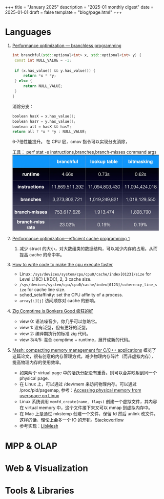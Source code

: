 +++
title = "January 2025"
description = "2025-01 monthly digest"
date = 2025-01-01
draft = false
template = "blog/page.html"
+++

# Languages
1. [Performance optimization — branchless programming](https://medium.com/@techhara/performance-optimization-technique-branchless-programming-a40c0a35511e)
   ```cpp
   int branchful(std::optional<int> x, std::optional<int> y) {
    const int NULL_VALUE = -1;

    if (x.has_value() && y.has_value()) {
        return *x * *y;
    } else {
        return NULL_VALUE;
    }
   }
   ```
   消除分支：
   ```cpp
   boolean hasX = x.has_value();
   boolean hasY = y.has_value();
   boolean all = hasX && hasY;
   return all ? *x * *y : NULL_VALUE;
   ```
   6-7倍性能提升。 在 CPU 层，cmov 指令可以实现分支消除，
   
   工具： perf stat -e instructions,branches,branch-misses  command args
   ![img.png](img.png)
2. [Performance optimization—efficient cache programming 1](https://medium.com/@techhara/performance-optimization-efficient-cache-programming-f107dce3bef0)
   1. 减少 struct 的大小，对大数组类的数据结构，可以减少内存的占用，从而提高 cache 的命中率。
3. [How to write code to make the cpu execute faster](https://blog.devgenius.io/cpu-cache-how-to-write-code-to-make-the-cpu-execute-faster-cc0cf4969c4b)
   - Linux: `/sys/devices/system/cpu/cpu0/cache/index[0123]/size` for Level L1(IC) L1(DC), 2, 3 cache size.
   - `/sys/devices/system/cpu/cpu0/cache/index[0123]/coherency_line_size` for cache line size.
   - sched_setaffinity: set the CPU affinity of a process.
   - `array[i][j]` 访问顺序对 cache 的影响。
4. [Zig Comptime is Bonkers Good 疯狂的好](https://www.scottredig.com/blog/bonkers_comptime/)
   - view 0: 语法噪音少，你几乎可以忽略它。
   - view 1: 没有泛型，但有更好的泛型。
   - view 2: 编译期执行的标准 zig 代码。
   - view 3/4/5: 混合 comptime + runtime，展开成新的代码。
5. [Mesh: compacting memory management for C/C++ applications](https://github.com/plasma-umass/Mesh/raw/master/mesh-pldi19-powers.pdf)
   概览了这篇论文，很有创意的内存管理方式，减少物理内存碎片（而非虚拟内存），提高物理内存的使用效率。
   - 如果两个 virtual page 中的活跃分配没有重叠，则可以合并映射到同一个 physical page.
   - 在 Linux 上，可以通过 /dev/mem 来访问物理内存。可以通过 /proc/pid/pagemap, 参考：[Accessing physical memory from userspace on Linux](https://codentium.com/accessing-physical-memory-from-userspace-on-linux/#)
   - Linux 系统调用 `memfd_create(name, flags)` 创建一个虚拟文件，其内容在 virtual memory 中，这个文件接下来又可以 mmap 到虚拟内存中。
   - 在 Mac 上是通过 mkstemp 创建一个文件，保留 fd 然后 unlink 改文件。这样的话，理论上会多一个 IO 的开销。[Stackoverflow](https://stackoverflow.com/questions/39779517/does-mac-os-have-a-way-to-create-an-anonymous-file-mapping)
   - 参考实现：[LibMesh](https://github.com/plasma-umass/Mesh)

# MPP & OLAP

# Web & Visualization

# Tools & Libraries